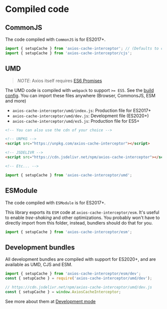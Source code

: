 # Compiled code

## CommonJS

The code compiled with `CommonJS` is for ES2017+.

```js
import { setupCache } from 'axios-cache-interceptor'; // (Defaults to cjs)
import { setupCache } from 'axios-cache-interceptor/cjs';
```

## UMD

> _NOTE_: Axios itself requires [ES6 Promises](https://axios-http.com/docs/notes#promises)

The UMD code is compiled with `webpack` to support `>= ES5`. See the
[build config](build/webpack.config.js). You can import these files anywhere (Browser,
CommonsJS, ESM and more)

- `axios-cache-interceptor/umd/index.js`: Production file for ES2017+
- `axios-cache-interceptor/umd/dev.js`: Development file (ES2020+)
- `axios-cache-interceptor/umd/es5.js`: Production file for ES5+

```html
<!-- You can also use the cdn of your choice -->

<!-- UNPKG -->
<script src="https://unpkg.com/axios-cache-interceptor"></script>

<!-- JSDELIVR -->
<script src="https://cdn.jsdelivr.net/npm/axios-cache-interceptor"></script>

<!-- Etc... -->
```

```js
import { setupCache } from 'axios-cache-interceptor/umd';
```

## ESModule

The code compiled with `ESModule` is for ES2017+.

This library exports its `ESM` code at `axios-cache-interceptor/esm`. It's useful to
enable _tree-shaking_ and other optimizations. You probably won't have to directly import
from this folder, instead, bundlers should do that for you.

```js
import { setupCache } from 'axios-cache-interceptor/esm';
```

## Development bundles

All development bundles are compiled with support for ES2020+, and are available as UMD,
CJS and ESM.

```js
import { setupCache } from 'axios-cache-interceptor/esm/dev';
const { setupCache } = require('axios-cache-interceptor/umd/dev');

// https://cdn.jsdelivr.net/npm/axios-cache-interceptor/umd/dev.js
const { setupCache } = window.AxiosCacheInterceptor;
```

See more about them at [Development mode](pages/development-mode.md)
